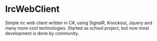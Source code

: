 IrcWebClient
============
Simple irc web client written in C#, using SignalR, Knockout, Jquery and many more cool technologies. Started as school project, but now most development is done by community.
